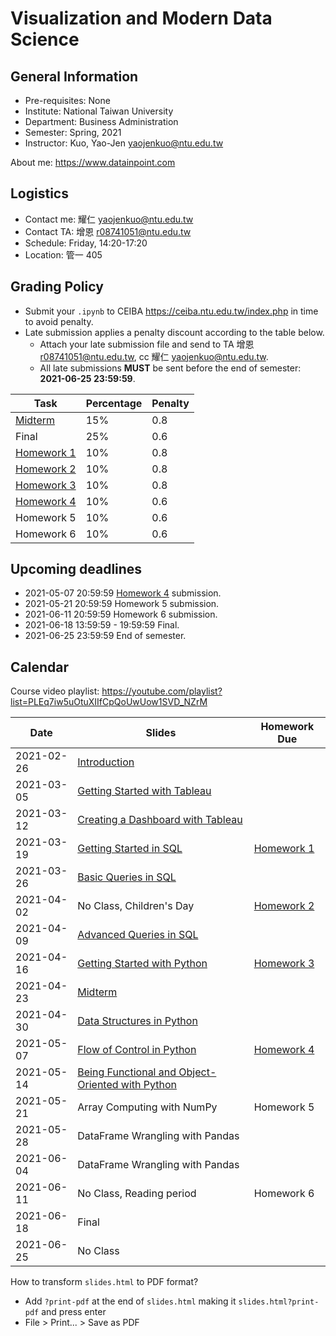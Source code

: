 # Visualization and Modern Data Science

## General Information

- Pre-requisites: None
- Institute: National Taiwan University
- Department: Business Administration
- Semester: Spring, 2021
- Instructor: Kuo, Yao-Jen <yaojenkuo@ntu.edu.tw>

About me: <https://www.datainpoint.com>

<!--
## Additional Registration Policy

Due to resourse constraint and limited experience, we accept limited additional registrations and the priority would be:

1. Senior BA or MBA in the last year;
2. Senior or graduate student in the last year;
3. Junior or graduate student;
4. Others.

We will probably rely on Python's `random` module to draw if there are too many additional registrations within higher priorities. Auditing is welcomed, however there will be no credits, homeworks, nor exams.
-->

## Logistics

- Contact me: 耀仁 <yaojenkuo@ntu.edu.tw>
- Contact TA: 增恩 <r08741051@ntu.edu.tw>
- Schedule: Friday, 14:20-17:20
- Location: 管一 405

<!--
## Environments

- Homeworks and exams will be distributed via [JupyterHub](https://jupyter.org/hub) and [nbgitpuller](https://github.com/jupyterhub/nbgitpuller).
- Lectures will be delivered via non-persistent [Binder](https://mybinder.org/) or [Google Colab](https://colab.research.google.com/).
-->

## Grading Policy

- Submit your `.ipynb` to CEIBA <https://ceiba.ntu.edu.tw/index.php> in time to avoid penalty.
- Late submission applies a penalty discount according to the table below.
    - Attach your late submission file and send to TA 增恩 <r08741051@ntu.edu.tw>, cc 耀仁 <yaojenkuo@ntu.edu.tw>.
    - All late submissions **MUST** be sent before the end of semester: **2021-06-25 23:59:59**.

|Task|Percentage|Penalty|
|----|----------|-------|
|[Midterm](https://lab.datainpoint.com/hub/user-redirect/git-pull?repo=https%3A%2F%2Fgithub.com%2Fdatainpoint%2Fmidterm-a-viz-and-modern-ds-ntu-spring-2021&urlpath=tree%2Fmidterm-a-viz-and-modern-ds-ntu-spring-2021%2Fmidterm.ipynb&branch=main)|15%|0.8|
|Final|25%|0.6|
|[Homework 1](https://yaojenkuo.io/viz-and-modern-ds-ntu-2021/slides/02-creating-a-dashboard-with-tableau.slides.html#/3/15)|10%|0.8|
|[Homework 2](https://lab.datainpoint.com/hub/user-redirect/git-pull?repo=https%3A%2F%2Fgithub.com%2Fdatainpoint%2Fhw2-viz-and-modern-ds-ntu-spring-2021&urlpath=tree%2Fhw2-viz-and-modern-ds-ntu-spring-2021%2Fexercises.ipynb&branch=main)|10%|0.8|
|[Homework 3](https://lab.datainpoint.com/hub/user-redirect/git-pull?repo=https%3A%2F%2Fgithub.com%2Fdatainpoint%2Fhw3-viz-and-modern-ds-ntu-spring-2021&urlpath=tree%2Fhw3-viz-and-modern-ds-ntu-spring-2021%2Fexercises.ipynb&branch=main)|10%|0.8|
|[Homework 4](https://lab.datainpoint.com/hub/user-redirect/git-pull?repo=https%3A%2F%2Fgithub.com%2Fdatainpoint%2Fhw4-viz-and-modern-ds-ntu-spring-2021&urlpath=tree%2Fhw4-viz-and-modern-ds-ntu-spring-2021%2Fexercises.ipynb&branch=main)|10%|0.6|
|Homework 5|10%|0.6|
|Homework 6|10%|0.6|

## Upcoming deadlines

- 2021-05-07 20:59:59 [Homework 4](https://lab.datainpoint.com/hub/user-redirect/git-pull?repo=https%3A%2F%2Fgithub.com%2Fdatainpoint%2Fhw4-viz-and-modern-ds-ntu-spring-2021&urlpath=tree%2Fhw4-viz-and-modern-ds-ntu-spring-2021%2Fexercises.ipynb&branch=main) submission.
- 2021-05-21 20:59:59 Homework 5 submission.
- 2021-06-11 20:59:59 Homework 6 submission.
- 2021-06-18 13:59:59 - 19:59:59 Final.
- 2021-06-25 23:59:59 End of semester.

## Calendar

Course video playlist: <https://youtube.com/playlist?list=PLEq7iw5uOtuXIIfCpQoUwUow1SVD_NZrM>

|Date|Slides|Homework Due|
|----|------|------------|
|2021-02-26|[Introduction](slides/00-introduction.slides.html)||
|2021-03-05|[Getting Started with Tableau](slides/01-getting-started-with-tableau.slides.html)||
|2021-03-12|[Creating a Dashboard with Tableau](slides/02-creating-a-dashboard-with-tableau.slides.html)||
|2021-03-19|[Getting Started in SQL](slides/03-getting-started-with-sql.slides.html)|[Homework 1](https://yaojenkuo.io/viz-and-modern-ds-ntu-2021/slides/02-creating-a-dashboard-with-tableau.slides.html#/3/15)|
|2021-03-26|[Basic Queries in SQL](slides/04-basic-queries-in-sql.slides.html)||
|2021-04-02|No Class, Children's Day|[Homework 2](https://lab.datainpoint.com/hub/user-redirect/git-pull?repo=https%3A%2F%2Fgithub.com%2Fdatainpoint%2Fhw2-viz-and-modern-ds-ntu-spring-2021&urlpath=tree%2Fhw2-viz-and-modern-ds-ntu-spring-2021%2Fexercises.ipynb&branch=main)|
|2021-04-09|[Advanced Queries in SQL](slides/05-advanced-queries-in-sql.slides.html)||
|2021-04-16|[Getting Started with Python](slides/06-getting-started-with-python.slides.html)|[Homework 3](https://lab.datainpoint.com/hub/user-redirect/git-pull?repo=https%3A%2F%2Fgithub.com%2Fdatainpoint%2Fhw3-viz-and-modern-ds-ntu-spring-2021&urlpath=tree%2Fhw3-viz-and-modern-ds-ntu-spring-2021%2Fexercises.ipynb&branch=main)|
|2021-04-23|[Midterm](https://lab.datainpoint.com/hub/user-redirect/git-pull?repo=https%3A%2F%2Fgithub.com%2Fdatainpoint%2Fmidterm-a-viz-and-modern-ds-ntu-spring-2021&urlpath=tree%2Fmidterm-a-viz-and-modern-ds-ntu-spring-2021%2Fmidterm.ipynb&branch=main)||
|2021-04-30|[Data Structures in Python](slides/07-data-structures-in-python.slides.html)||
|2021-05-07|[Flow of Control in Python](slides/08-flow-of-control-in-python.slides.html)|[Homework 4](https://lab.datainpoint.com/hub/user-redirect/git-pull?repo=https%3A%2F%2Fgithub.com%2Fdatainpoint%2Fhw4-viz-and-modern-ds-ntu-spring-2021&urlpath=tree%2Fhw4-viz-and-modern-ds-ntu-spring-2021%2Fexercises.ipynb&branch=main)|
|2021-05-14|[Being Functional and Object-Oriented with Python](slides/09-being-functional-and-object-oriented-with-python.slides.html)||
|2021-05-21|Array Computing with NumPy|Homework 5|
|2021-05-28|DataFrame Wrangling with Pandas||
|2021-06-04|DataFrame Wrangling with Pandas||
|2021-06-11|No Class, Reading period|Homework 6|
|2021-06-18|Final||
|2021-06-25|No Class||

How to transform `slides.html` to PDF format?
- Add `?print-pdf` at the end of `slides.html` making it `slides.html?print-pdf` and press enter
- File > Print... > Save as PDF